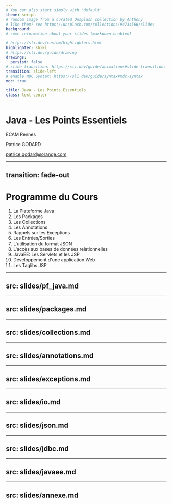 ```yaml
---
# You can also start simply with 'default'
theme: seriph
# random image from a curated Unsplash collection by Anthony
# like them? see https://unsplash.com/collections/94734566/slidev
background: 
# some information about your slides (markdown enabled)

# https://sli.dev/custom/highlighters.html
highlighter: shiki
# https://sli.dev/guide/drawing
drawings:
  persist: false
# slide transition: https://sli.dev/guide/animations#slide-transitions
transition: slide-left
# enable MDC Syntax: https://sli.dev/guide/syntax#mdc-syntax
mdc: true

title: Java - Les Points Essentiels
class: text-center
---
```


# Java - Les Points Essentiels

ECAM Rennes

Patrice GODARD

patrice.godard@orange.com
<!--
The last comment block of each slide will be treated as slide notes. It will be visible and editable in Presenter Mode along with the slide. [Read more in the docs](https://sli.dev/guide/syntax.html#notes)
-->

---
transition: fade-out
---

# Programme du Cours

<!-- does not work in our context: <Toc minDepth="1" maxDepth="1"></Toc> -->
1. La Plateforme Java
2. Les Packages
3. Les Collections
4. Les Annotations
5. Rappels sur les Exceptions
6. Les Entrées/Sorties
7. L'utilisation du format JSON
8. L'accès aux bases de données relationnelles
9. JavaEE: Les Servlets et les JSP
10. Développement d'une application Web
11. Les Taglibs JSP

---
src: slides/pf_java.md
---

---
src: slides/packages.md
---

---
src: slides/collections.md
---

---
src: slides/annotations.md
---

---
src: slides/exceptions.md
---

---
src: slides/io.md
---

---
src: slides/json.md
---

---
src: slides/jdbc.md
---

---
src: slides/javaee.md
---

---
src: slides/annexe.md
---
